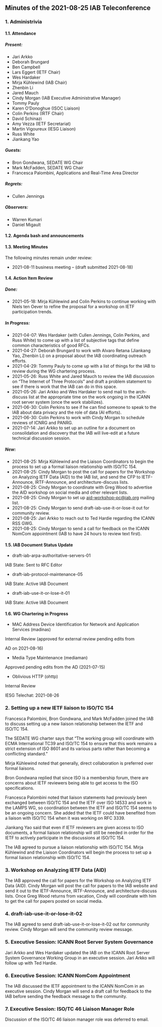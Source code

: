 
Minutes of the 2021-08-25 IAB Teleconference
--------------------------------------------


### 1. Administrivia


#### 1.1. Attendance


##### Present:


* Jari Arkko
* Deborah Brungard
* Ben Campbell
* Lars Eggert (IETF Chair)
* Wes Hardaker
* Mirja Kühlewind (IAB Chair)
* Zhenbin Li
* Jared Mauch
* Cindy Morgan (IAB Executive Administrative Manager)
* Tommy Pauly
* Karen O’Donoghue (ISOC Liaison)
* Colin Perkins (IRTF Chair)
* David Schinazi
* Amy Vezza (IETF Secretariat)
* Martin Vigoureux (IESG Liaison)
* Russ White
* Jiankang Yao


##### Guests:


* Bron Gondwana, SEDATE WG Chair
* Mark McFadden, SEDATE WG Chair
* Francesca Palombini, Applications and Real-Time Area Director


##### Regrets:


* Cullen Jennings


##### Observers:


* Warren Kumari
* Daniel Migault


#### 1.2. Agenda bash and announcements


#### 1.3. Meeting Minutes


The following minutes remain under review:


* 2021-08-11 business meeting – (draft submitted 2021-08-18)


#### 1.4. Action Item Review


##### Done:


* 2021-05-18: Mirja Kühlewind and Colin Perkins to continue working with Niels ten Oever to refine the proposal for a workshop on IETF participation trends.


##### In Progress:


* 2021-04-07: Wes Hardaker (with Cullen Jennings, Colin Perkins, and Russ White) to come up with a list of subjective tags that define common characteristics of good RFCs.
* 2021-04-27: Deborah Brungard to work with Alvaro Retana (Jiankang Yao, Zhenbin Li) on a proposal about the IAB coordinating outreach efforts.
* 2021-04-29: Tommy Pauly to come up with a list of things for the IAB to review during the WG chartering process.
* 2021-05-26: Russ White and Jared Mauch to review the IAB discussion on “The Internet of Three Protocols” and draft a problem statement to see if there is work that the IAB can do in this space.
* 2021-05-26: Jari Arkko and Wes Hardaker to send mail to the arch-discuss list at the appropriate time on the work ongoing in the ICANN root server system (once the work stabilizes).
* 2021-06-30: Colin Perkins to see if he can find someone to speak to the IAB about data privacy and the role of data (AI efforts).
* 2021-06-30: Colin Perkins to work with Cindy Morgan to schedule reviews of ICNRG and PANRG.
* 2021-07-14: Jari Arkko to set up an outline for a document on consolidation and discovery that the IAB will live-edit at a future technical discussion session.


##### New:


* 2021-08-25: Mirja Kühlewind and the Liaison Coordinators to begin the process to set up a formal liaison relationship with ISO/TC 154.
* 2021-08-25: Cindy Morgan to post the call for papers for the Workshop on Analyzing IETF Data (AID) to the IAB list, and send the CFP to IETF-Announce, IRTF-Announce, and architecture-discuss lists.
* 2021-08-25: Cindy Morgan to coordinate with Greg Wood to advertise the AID workshop on social media and other relevant lists.
* 2021-08-25: Cindy Morgan to set up aid-workshop-pc@iab.org mailing list.
* 2021-08-25: Cindy Morgan to send draft-iab-use-it-or-lose-it out for community review.
* 2021-08-25: Jari Arkko to reach out to Ted Hardie regarding the ICANN RSS GWG.
* 2021-08-25: Cindy Morgan to send a call for feedback on the ICANN NomCom appointment (IAB to have 24 hours to review text first).


#### 1.5. IAB Document Status Update


* draft-iab-arpa-authoritative-servers-01  

IAB State: Sent to RFC Editor
* draft-iab-protocol-maintenance-05  

IAB State: Active IAB Document
* draft-iab-use-it-or-lose-it-01  

IAB State: Active IAB Document


#### 1.6. WG Chartering in Progress


* MAC Address Device Identification for Network and Application Services (madinas)  

Internal Review (approved for external review pending edits from  

AD on 2021-08-16)
* Media Type Maintenance (mediaman)  

Approved pending edits from the AD (2021-07-15)
* Oblivious HTTP (ohttp)  

Internal Review  

IESG Telechat: 2021-08-26


### 2. Setting up a new IETF liaison to ISO/TC 154


Francesca Palombini, Bron Gondwana, and Mark McFadden joined the IAB to discuss setting up a new liaison relationship between the IETF and ISO/TC 154.


The SEDATE WG charter says that “The working group will coordinate with ECMA International TC39 and ISO/TC 154 to ensure that this work remains a strict extension of ISO 8601 and its various parts rather than becoming a conflicting standard.”


Mirja Kühlewind noted that generally, direct collaboration is preferred over formal liaisons.


Bron Gondwana replied that since ISO is a membership forum, there are concerns about IETF reviewers being able to get access to the ISO specifications.


Francesca Palombini noted that liaison statements had previously been exchanged between ISO/TC 154 and the IETF over ISO 14533 and work in the LAMPS WG, so coordination between the IETF and ISO/TC 154 seems to be an ongoing concern. She added that the IETF could have benefited from a liaison with ISO/TC 154 when it was working on RFC 3339.


Jiankang Yao said that even if IETF reviewers are given access to ISO documents, a formal liaison relationship will still be needed in order for the IETF to actively participate in the discussions at ISO/TC 154.


The IAB agreed to pursue a liaison relationship with ISO/TC 154. Mirja Kühlewind and the Liaison Coordinators will begin the process to set up a formal liaison relationship with ISO/TC 154.


### 3. Workshop on Analyzing IETF Data (AID)


The IAB approved the call for papers for the Workshop on Analyzing IETF Data (AID). Cindy Morgan will post the call for papers to the IAB website and send it out to the IETF-Announce, IRTF-Announce, and architecture-discuss lists. Once Greg Wood returns from vacation, Cindy will coordinate with him to get the call for papers posted on social media.


### 4. draft-iab-use-it-or-lose-it-02


The IAB agreed to send draft-iab-use-it-or-lose-it-02 out for community review. Cindy Morgan will send the community review message.


### 5. Executive Session: ICANN Root Server System Governance


Jari Arkko and Wes Hardaker updated the IAB on the ICANN Root Server System Governance Working Group in an executive session. Jari Arkko will follow up with Ted Hardie.


### 6. Executive Session: ICANN NomCom Appointment


The IAB discussed the IETF appointment to the ICANN NomCom in an executive session. Cindy Morgan will send a draft call for feedback to the IAB before sending the feedback message to the community.


### 7. Executive Session: ISO/TC 46 Liaison Manager Role


Discussion of the ISO/TC 46 liaison manager role was deferred to email.


